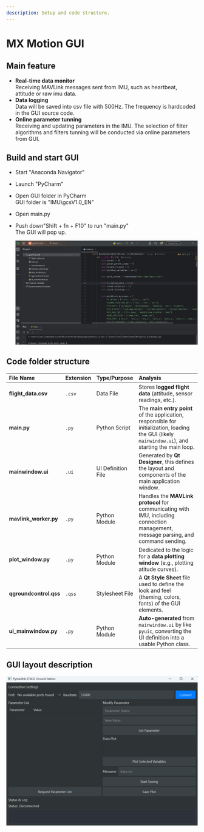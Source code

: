 ```yaml
---
description: Setup and code structure.
---
```


# MX Motion GUI
## Main feature
* **Real-time data monitor**  
  Receiving MAVLink messages sent from IMU, such as heartbeat, attitude or raw imu data.
* **Data logging**  
  Data will be saved into csv file with 500Hz.  The frequency is hardcoded in the GUI source code.
* **Online parameter tunning**  
  Receiving and updating parameters in the IMU. The selection of filter algorithms and filters tunning will be conducted via online parameters from GUI.

## Build and start GUI

* Start "Anaconda Navigator"
* Launch "PyCharm"  
* Open GUI folder in PyCharm  
  GUI folder is "IMU\gcsV1.0_EN"
* Open main.py
* Push down"Shift + fn + F10" to run "main.py"  
  The GUI will pop up.

  ![Open GUI in PyCharm IDE](image-1.png)

## Code folder structure
| File Name | Extension | Type/Purpose | Analysis |
| :--- | :--- | :--- | :--- |
| **flight\_data.csv** | `.csv` | Data File | Stores **logged flight data** (attitude, sensor readings, etc.). |
| **main.py** | `.py` | Python Script | The **main entry point** of the application, responsible for initialization, loading the GUI (likely `mainwindow.ui`), and starting the main loop. |
| **mainwindow.ui** | `.ui` | UI Definition File | Generated by **Qt Designer**, this defines the layout and components of the main application window. |
| **mavlink\_worker.py** | `.py` | Python Module |Handles the **MAVLink protocol** for communicating with IMU, including connection management, message parsing, and command sending. |
| **plot\_window.py** | `.py` | Python Module | Dedicated to the logic for a **data plotting window** (e.g., plotting atitude curves). |
| **qgroundcontrol.qss** | `.qss` | Stylesheet File | A **Qt Style Sheet** file used to define the look and feel (theming, colors, fonts) of the GUI elements. |
| **ui\_mainwindow.py** | `.py` | Python Module | **Auto-generated** from `mainwindow.ui` by like `pyuic`, converting the UI definition into a usable Python class. |

## GUI layout description
![Start MX Motion GUI](image-2.png)
